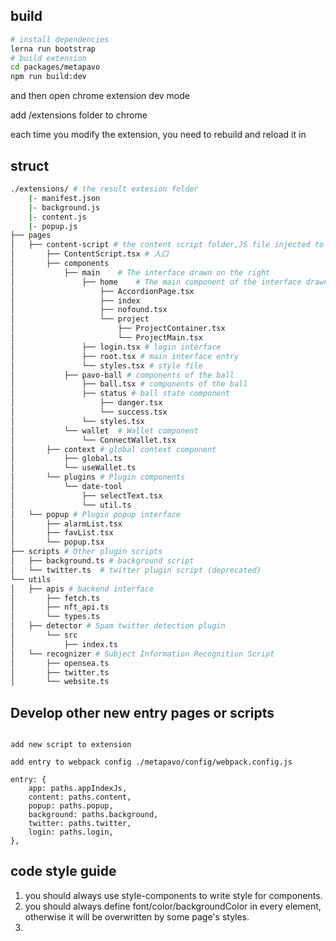 ## build

```bash
# install dependencies
lerna run bootstrap
# build extension
cd packages/metapavo
npm run build:dev
```

and then open chrome extension dev mode

add /extensions folder to chrome

each time you modify the extension, you need to rebuild and reload it in

## struct

```bash
./extensions/ # the result extesion folder
    |- manifest.json
    |- background.js
    |- content.js
    |- popup.js
├── pages
│   ├── content-script # the content script folder,JS file injected to the page
│       ├── ContentScript.tsx # 入口
│       ├── components
│           ├── main    # The interface drawn on the right
│               ├── home    # The main component of the interface drawn on the right
│                   ├── AccordionPage.tsx
│                   ├── index
│                   ├── nofound.tsx
│                   └── project
│                       ├── ProjectContainer.tsx
│                       └── ProjectMain.tsx
│               ├── login.tsx # login interface
│               ├── root.tsx # main interface entry
│               └── styles.tsx # style file
│           ├── pavo-ball # components of the ball
│               ├── ball.tsx # components of the ball
│               ├── status # ball state component
│                   ├── danger.tsx
│                   └── success.tsx
│               └── styles.tsx
│           └── wallet  # Wallet component
│               └── ConnectWallet.tsx
│       ├── context # global context component
│           ├── global.ts
│           └── useWallet.ts
│       └── plugins # Plugin components
│           └── date-tool
│               ├── selectText.tsx
│               └── util.ts
│   └── popup # Plugin popup interface
│       ├── alarmList.tsx
│       ├── favList.tsx
│       └── popup.tsx
├── scripts # Other plugin scripts
│   ├── background.ts # background script
│   └── twitter.ts  # twitter plugin script (deprecated)
└── utils
│   ├── apis # backend interface
│       ├── fetch.ts
│       ├── nft_api.ts
│       └── types.ts
│   ├── detector # Spam twitter detection plugin
│       └── src
│           ├── index.ts
│   └── recognizer # Subject Information Recognition Script
│       ├── opensea.ts
│       ├── twitter.ts
│       └── website.ts


```

## Develop other new entry pages or scripts

```

add new script to extension

add entry to webpack config ./metapavo/config/webpack.config.js

entry: {
    app: paths.appIndexJs,
    content: paths.content,
    popup: paths.popup,
    background: paths.background,
    twitter: paths.twitter,
    login: paths.login,
},

```

## code style guide

1. you should always use style-components to write style for components.
2. you should always define font/color/backgroundColor in every element, otherwise it will be overwritten by some page's styles.
3.
